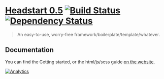 # [Headstart 0.5](http://headstart.flovan.me) [![Build Status](https://travis-ci.org/flovan/headstart.png?branch=master)](https://travis-ci.org/flovan/headstart) [![Dependency Status](https://david-dm.org/flovan/headstart.png?theme=shields.io)](https://david-dm.org/flovan/headstart)

> An easy-to-use, worry-free framework/boilerplate/template/whatever.

## Documentation

You can find the Getting started, or the html/js/scss guide [on the website](http://headstart.flovan.me).

[![Analytics](https://ga-beacon.appspot.com/UA-19595931-7/flovan/headstart)](https://github.com/igrigorik/ga-beacon)
